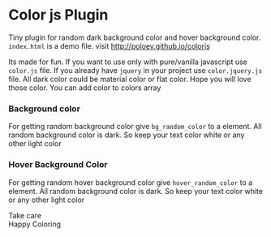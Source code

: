 # Color js Plugin
Tiny plugin for random dark background color and hover background color. `index.html` is a demo file. visit http://poloey.github.io/colorjs


Its made for fun. If you want to use only with pure/vanilla javascript use `color.js` file. If you already have `jquery` in your project use `color.jquery.js` file. All dark color could be material color or flat color. Hope you will love those color. You can add color to colors array

### Background color
For getting random background color give `bg_random_color` to a element. All random background color is dark. So keep your text color white or any other light color


### Hover Background Color
For getting random hover background color give `hover_random_color` to a element. All random background color is dark. So keep your text color white or any other light color



Take care         
Happy Coloring 


